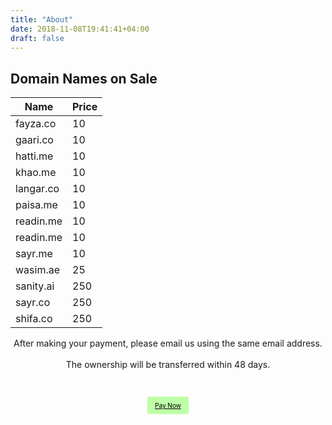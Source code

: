 ```yaml
---
title: "About"
date: 2018-11-08T19:41:41+04:00
draft: false
---
```


## Domain Names on Sale

| Name | Price |
| ------ | ----------- |
| fayza.co   | 10 |
| gaari.co   | 10 |
| hatti.me   | 10 |
| khao.me   | 10 |
| langar.co   | 10 |
| paisa.me   | 10 |
| readin.me   | 10 |
| readin.me   | 10 |
| sayr.me   | 10 |
| wasim.ae   | 25 |
| sanity.ai   | 250 |
| sayr.co   | 250 |
| shifa.co   | 250 |

<center>After making your payment, please email us using the same email address.</center><br>
<center>The ownership will be transferred within 48 days.</center><br><br><br>
<center> <a href="https://www.paypal.me/towasim" target="_blank" style="background: #BFFFA8; color: #000000; padding: 8px 12px; font-size: 10px; border-radius: 3px;"> Pay Now </a> </center>
